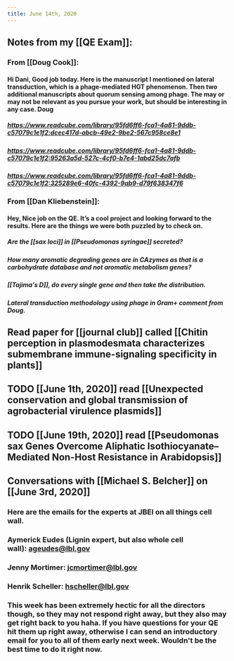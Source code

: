 ```yaml
---
title: June 14th, 2020
---
```


## Notes from my [[QE Exam]]:
### From [[Doug Cook]]:
#### Hi Dani, Good job today. Here is the manuscript I  mentioned on lateral transduction, which is a phage-mediated HGT phenomenon. Then two additional manuscripts about quorum sensing among phage. The may or may not be relevant as you pursue your work, but should be interesting in any case. Doug
##### https://www.readcube.com/library/95fd6ff6-fca1-4a81-9ddb-c57079c1e1f2:dcec417d-abcb-49e2-9be2-567c958ce8e1

##### https://www.readcube.com/library/95fd6ff6-fca1-4a81-9ddb-c57079c1e1f2:95263a5d-527c-4cf0-b7e4-1abd25dc7afb

##### https://www.readcube.com/library/95fd6ff6-fca1-4a81-9ddb-c57079c1e1f2:325289e6-40fc-4392-9ab9-d79f638347f6

### From [[Dan Kliebenstein]]:
#### Hey,  Nice job on the QE. It’s a cool project and looking forward to the results. Here are the things we were both puzzled by to check on.
##### Are the [[sax loci]] in [[Pseudomonas syringae]] secreted?

##### How many aromatic degrading genes are in CAzymes as that is a carbohydrate database and not aromatic metabolism genes?

##### [[Tajima's D]], do every single gene and then take the distribution.

##### Lateral transduction methodology using phage in Gram+ comment from Doug.

## Read paper for [[journal club]] called [[Chitin perception in plasmodesmata characterizes submembrane immune-signaling specificity in plants]]

## TODO [[June 1th, 2020]] read [[Unexpected conservation and global transmission of agrobacterial virulence plasmids]]

## TODO [[June 19th, 2020]] read [[__Pseudomonas sax__ Genes Overcome Aliphatic Isothiocyanate–Mediated Non-Host Resistance in __Arabidopsis__]]

## Conversations with [[Michael S. Belcher]] on [[June 3rd, 2020]]
### Here are the emails for the experts at JBEI on all things cell wall.

### Aymerick Eudes (Lignin expert, but also whole cell wall): [ageudes@lbl.gov](mailto:ageudes@lbl.gov)

### Jenny Mortimer: [jcmortimer@lbl.gov](mailto:jcmortimer@lbl.gov)

### Henrik Scheller: [hscheller@lbl.gov](mailto:hscheller@lbl.gov)

### This week has been extremely hectic for all the directors though, so they may not respond right away, but they also may get right back to you haha. If you have questions for your QE hit them up right away, otherwise I can send an introductory email for you to all of them early next week. Wouldn't be the best time to do it right now.

### 
